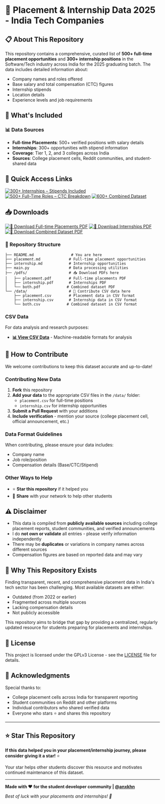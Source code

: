 # 🎯 Placement & Internship Data 2025 - India Tech Companies

## 📋 About This Repository

This repository contains a comprehensive, curated list of **500+ full-time placement opportunities** and **300+ internship positions** in the Software/Tech industry across India for the 2025 graduating batch. The data includes detailed information about:

- Company names and roles offered
- Base salary and total compensation (CTC) figures
- Internship stipends
- Location details
- Experience levels and job requirements

## 🎨 What's Included

### 📊 Data Sources

- **Full-time Placements**: 500+ verified positions with salary details
- **Internships**: 300+ opportunities with stipend information
- **Coverage**: Tier 1, 2, and 3 colleges across India
- **Sources**: College placement cells, Reddit communities, and student-shared data

## 🔗 Quick Access Links

[![300+ Internships – Stipends Included](https://img.shields.io/badge/300%2B_Internships-blue?style=for-the-badge\&logo=leetcode\&logoColor=white)](https://leetcode.com/discuss/post/6800968/300-tech-internships-with-stipends-in-in-2wla)
[![500+ Full-Time Roles – CTC Breakdown](https://img.shields.io/badge/500%2B_Placements-brightgreen?style=for-the-badge\&logo=leetcode\&logoColor=white)](https://leetcode.com/discuss/post/6800970/500-full-time-software-tech-roles-india-ic1dp)
[![600+ Combined Dataset](https://img.shields.io/badge/600%2B_Offers-Full_Time_+_Internships-orange?style=for-the-badge\&logo=leetcode\&logoColor=white)](https://leetcode.com/discuss/post/6800974/600-software-tech-placements-internships-w4wv)

## 📥 Downloads

[![📄 Download Full-time Placements PDF](https://img.shields.io/badge/Download_Placement_PDF-blue?style=for-the-badge\&logo=adobeacrobatreader\&logoColor=white)](./pdfs/placement.pdf)
[![📄 Download Internships PDF](https://img.shields.io/badge/Download_Internship_PDF-purple?style=for-the-badge\&logo=adobeacrobatreader\&logoColor=white)](./pdfs/internship.pdf)
[![📄 Download Combined Dataset PDF](https://img.shields.io/badge/Download_Combined_PDF-orange?style=for-the-badge\&logo=adobeacrobatreader\&logoColor=white)](./pdfs/both.pdf)

### 📁 Repository Structure

```
├── README.md                 # You are here
├── placement.md             # Full-time placement opportunities
├── internship.md            # Internship opportunities
├── main.py                  # Data processing utilities
├── /pdfs/                   # 📥 Download PDFs here
│   ├── placement.pdf        # Full-time placements PDF
│   ├── internship.pdf       # Internships PDF
│   └── both.pdf            # Combined dataset PDF
└── /data/                   # 🤝 Contribute CSV data here
    ├── placement.csv        # Placement data in CSV format
    ├── internship.csv       # Internship data in CSV format
    └── both.csv            # Combined dataset in CSV format
```

### CSV Data

For data analysis and research purposes:

- **[📊 View CSV Data](./data/)** - Machine-readable formats for analysis

## 🤝 How to Contribute

We welcome contributions to keep this dataset accurate and up-to-date!

### Contributing New Data

1. **Fork** this repository
2. **Add your data** to the appropriate CSV files in the `/data/` folder:
   - `placement.csv` for full-time positions
   - `internship.csv` for internship opportunities
3. **Submit a Pull Request** with your additions
4. **Include verification** - mention your source (college placement cell, official announcement, etc.)

### Data Format Guidelines

When contributing, please ensure your data includes:

- Company name
- Job role/position
- Compensation details (Base/CTC/Stipend)

### Other Ways to Help

- ⭐ **Star this repository** if it helped you
- 📢 **Share** with your network to help other students

## ⚠️ Disclaimer

- This data is compiled from **publicly available sources** including college placement reports, student communities, and verified announcements
- I do **not own or validate** all entries - please verify information independently
- There may be **duplicates** or variations in company names across different sources
- Compensation figures are based on reported data and may vary

## 🎯 Why This Repository Exists

Finding transparent, recent, and comprehensive placement data in India's tech sector has been challenging. Most available datasets are either:

- Outdated (from 2022 or earlier)
- Fragmented across multiple sources
- Lacking compensation details
- Not publicly accessible

This repository aims to bridge that gap by providing a centralized, regularly updated resource for students preparing for placements and internships.

## 📄 License

This project is licensed under the GPLv3 License - see the [LICENSE](LICENSE) file for details.

## 🙏 Acknowledgments

Special thanks to:

- College placement cells across India for transparent reporting
- Student communities on Reddit and other platforms
- Individual contributors who shared verified data
- Everyone who stars ⭐ and shares this repository

---

## ⭐ Star This Repository

**If this data helped you in your placement/internship journey, please consider giving it a star!** ⭐

Your star helps other students discover this resource and motivates continued maintenance of this dataset.

---

**Made with ❤️ for the student developer community | [@anxkhn](https://github.com/anxkhn)**

_Best of luck with your placements and internships! 🚀_
